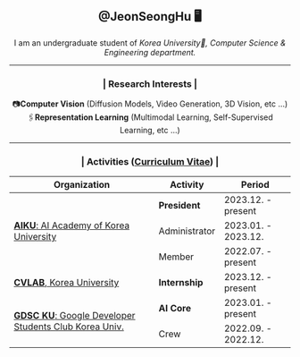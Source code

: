 <div align="center">
 <h2 align="center"> @JeonSeongHu 🖥️ </h2>
 <p align="center"> I am an undergraduate student of <em> Korea University🐯, Computer Science & Engineering department. </em> </p>
<hr>
<h3 align="center"> | Research Interests |</h3>
<p align="center">
📷<strong>Computer Vision</strong> (Diffusion Models, Video Generation, 3D Vision, etc ...) <br>
🖇️<strong>Representation Learning</strong> (Multimodal Learning, Self-Supervised Learning, etc ...)
</p>
<hr>
<h3 align="center"> | Activities (<a href="https://github.com/JeonSeongHu/JeonSeongHu/blob/main/JeonSeongHu_CV.pdf">Curriculum Vitae</a>) |</h3>
<p align="left">
</p>
<table>
  <head>
    <tr>
      <th>Organization</th>
      <th>Activity</th>
      <th>Period</th>
    </tr>
  </thead>
  <tbody>
    <tr>
      <td rowspan="3"><a href="https://aiku.notion.site/aiku/b614c69220704b848758e5cf21a54238"><strong>AIKU</strong>: AI Academy of Korea University</a></td>
      <td><strong>President</strong></td>
      <td>2023.12. - present</td>
    </tr>
    <tr>
      <td>Administrator</td>
      <td>2023.01. - 2023.12. </td>
    </tr>
    <tr>
      <td>Member</td>
      <td>2022.07. - present </td>
    </tr>
    <tr>
      <td><a href="https://cvlab.korea.ac.kr/"><strong>CVLAB</strong>, Korea University</a></td>
      <td><strong>Internship</strong></td>
      <td>2023.12. - present</td>
    </tr>
    <tr>
      <td rowspan="2"><a href="https://developers.google.com/community/gdsc?hl=ko"><strong>GDSC KU</strong>: Google Developer Students Club Korea Univ.</a></td>
      <td><strong>AI Core</strong></td>
      <td>2023.01. - present</td>
    </tr>
    <tr>
      <td>Crew</td>
      <td>2022.09. - 2022.12.</td>
    </tr>
  </tbody>
</table>
</div>


